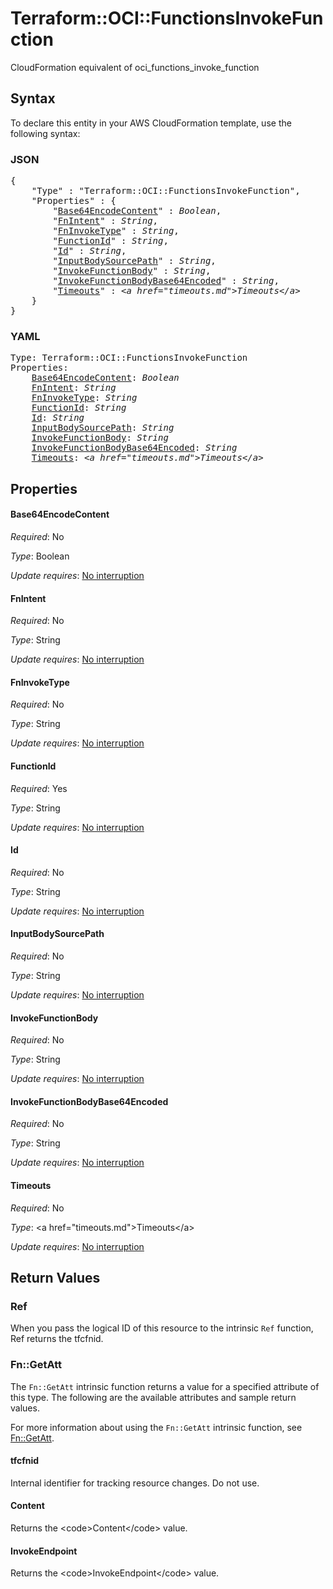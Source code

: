 # Terraform::OCI::FunctionsInvokeFunction

CloudFormation equivalent of oci_functions_invoke_function

## Syntax

To declare this entity in your AWS CloudFormation template, use the following syntax:

### JSON

<pre>
{
    "Type" : "Terraform::OCI::FunctionsInvokeFunction",
    "Properties" : {
        "<a href="#base64encodecontent" title="Base64EncodeContent">Base64EncodeContent</a>" : <i>Boolean</i>,
        "<a href="#fnintent" title="FnIntent">FnIntent</a>" : <i>String</i>,
        "<a href="#fninvoketype" title="FnInvokeType">FnInvokeType</a>" : <i>String</i>,
        "<a href="#functionid" title="FunctionId">FunctionId</a>" : <i>String</i>,
        "<a href="#id" title="Id">Id</a>" : <i>String</i>,
        "<a href="#inputbodysourcepath" title="InputBodySourcePath">InputBodySourcePath</a>" : <i>String</i>,
        "<a href="#invokefunctionbody" title="InvokeFunctionBody">InvokeFunctionBody</a>" : <i>String</i>,
        "<a href="#invokefunctionbodybase64encoded" title="InvokeFunctionBodyBase64Encoded">InvokeFunctionBodyBase64Encoded</a>" : <i>String</i>,
        "<a href="#timeouts" title="Timeouts">Timeouts</a>" : <i>&lt;a href=&#34;timeouts.md&#34;&gt;Timeouts&lt;/a&gt;</i>
    }
}
</pre>

### YAML

<pre>
Type: Terraform::OCI::FunctionsInvokeFunction
Properties:
    <a href="#base64encodecontent" title="Base64EncodeContent">Base64EncodeContent</a>: <i>Boolean</i>
    <a href="#fnintent" title="FnIntent">FnIntent</a>: <i>String</i>
    <a href="#fninvoketype" title="FnInvokeType">FnInvokeType</a>: <i>String</i>
    <a href="#functionid" title="FunctionId">FunctionId</a>: <i>String</i>
    <a href="#id" title="Id">Id</a>: <i>String</i>
    <a href="#inputbodysourcepath" title="InputBodySourcePath">InputBodySourcePath</a>: <i>String</i>
    <a href="#invokefunctionbody" title="InvokeFunctionBody">InvokeFunctionBody</a>: <i>String</i>
    <a href="#invokefunctionbodybase64encoded" title="InvokeFunctionBodyBase64Encoded">InvokeFunctionBodyBase64Encoded</a>: <i>String</i>
    <a href="#timeouts" title="Timeouts">Timeouts</a>: <i>&lt;a href=&#34;timeouts.md&#34;&gt;Timeouts&lt;/a&gt;</i>
</pre>

## Properties

#### Base64EncodeContent

_Required_: No

_Type_: Boolean

_Update requires_: [No interruption](https://docs.aws.amazon.com/AWSCloudFormation/latest/UserGuide/using-cfn-updating-stacks-update-behaviors.html#update-no-interrupt)

#### FnIntent

_Required_: No

_Type_: String

_Update requires_: [No interruption](https://docs.aws.amazon.com/AWSCloudFormation/latest/UserGuide/using-cfn-updating-stacks-update-behaviors.html#update-no-interrupt)

#### FnInvokeType

_Required_: No

_Type_: String

_Update requires_: [No interruption](https://docs.aws.amazon.com/AWSCloudFormation/latest/UserGuide/using-cfn-updating-stacks-update-behaviors.html#update-no-interrupt)

#### FunctionId

_Required_: Yes

_Type_: String

_Update requires_: [No interruption](https://docs.aws.amazon.com/AWSCloudFormation/latest/UserGuide/using-cfn-updating-stacks-update-behaviors.html#update-no-interrupt)

#### Id

_Required_: No

_Type_: String

_Update requires_: [No interruption](https://docs.aws.amazon.com/AWSCloudFormation/latest/UserGuide/using-cfn-updating-stacks-update-behaviors.html#update-no-interrupt)

#### InputBodySourcePath

_Required_: No

_Type_: String

_Update requires_: [No interruption](https://docs.aws.amazon.com/AWSCloudFormation/latest/UserGuide/using-cfn-updating-stacks-update-behaviors.html#update-no-interrupt)

#### InvokeFunctionBody

_Required_: No

_Type_: String

_Update requires_: [No interruption](https://docs.aws.amazon.com/AWSCloudFormation/latest/UserGuide/using-cfn-updating-stacks-update-behaviors.html#update-no-interrupt)

#### InvokeFunctionBodyBase64Encoded

_Required_: No

_Type_: String

_Update requires_: [No interruption](https://docs.aws.amazon.com/AWSCloudFormation/latest/UserGuide/using-cfn-updating-stacks-update-behaviors.html#update-no-interrupt)

#### Timeouts

_Required_: No

_Type_: &lt;a href=&#34;timeouts.md&#34;&gt;Timeouts&lt;/a&gt;

_Update requires_: [No interruption](https://docs.aws.amazon.com/AWSCloudFormation/latest/UserGuide/using-cfn-updating-stacks-update-behaviors.html#update-no-interrupt)

## Return Values

### Ref

When you pass the logical ID of this resource to the intrinsic `Ref` function, Ref returns the tfcfnid.

### Fn::GetAtt

The `Fn::GetAtt` intrinsic function returns a value for a specified attribute of this type. The following are the available attributes and sample return values.

For more information about using the `Fn::GetAtt` intrinsic function, see [Fn::GetAtt](https://docs.aws.amazon.com/AWSCloudFormation/latest/UserGuide/intrinsic-function-reference-getatt.html).

#### tfcfnid

Internal identifier for tracking resource changes. Do not use.

#### Content

Returns the &lt;code&gt;Content&lt;/code&gt; value.

#### InvokeEndpoint

Returns the &lt;code&gt;InvokeEndpoint&lt;/code&gt; value.

